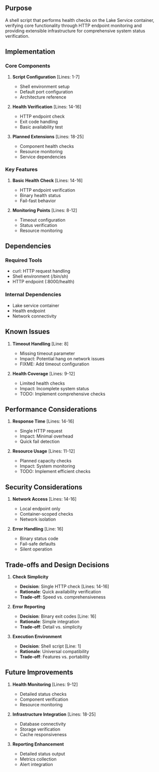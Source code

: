 ## Purpose

A shell script that performs health checks on the Lake Service container, verifying core functionality through HTTP endpoint monitoring and providing extensible infrastructure for comprehensive system status verification.

## Implementation

### Core Components

1. **Script Configuration** [Lines: 1-7]

   - Shell environment setup
   - Default port configuration
   - Architecture reference

2. **Health Verification** [Lines: 14-16]

   - HTTP endpoint check
   - Exit code handling
   - Basic availability test

3. **Planned Extensions** [Lines: 18-25]
   - Component health checks
   - Resource monitoring
   - Service dependencies

### Key Features

1. **Basic Health Check** [Lines: 14-16]

   - HTTP endpoint verification
   - Binary health status
   - Fail-fast behavior

2. **Monitoring Points** [Lines: 8-12]
   - Timeout configuration
   - Status verification
   - Resource monitoring

## Dependencies

### Required Tools

- curl: HTTP request handling
- Shell environment (/bin/sh)
- HTTP endpoint (:8000/health)

### Internal Dependencies

- Lake service container
- Health endpoint
- Network connectivity

## Known Issues

1. **Timeout Handling** [Line: 8]

   - Missing timeout parameter
   - Impact: Potential hang on network issues
   - FIXME: Add timeout configuration

2. **Health Coverage** [Lines: 9-12]
   - Limited health checks
   - Impact: Incomplete system status
   - TODO: Implement comprehensive checks

## Performance Considerations

1. **Response Time** [Lines: 14-16]

   - Single HTTP request
   - Impact: Minimal overhead
   - Quick fail detection

2. **Resource Usage** [Lines: 11-12]
   - Planned capacity checks
   - Impact: System monitoring
   - TODO: Implement efficient checks

## Security Considerations

1. **Network Access** [Lines: 14-16]

   - Local endpoint only
   - Container-scoped checks
   - Network isolation

2. **Error Handling** [Line: 16]
   - Binary status code
   - Fail-safe defaults
   - Silent operation

## Trade-offs and Design Decisions

1. **Check Simplicity**

   - **Decision**: Single HTTP check [Lines: 14-16]
   - **Rationale**: Quick availability verification
   - **Trade-off**: Speed vs. comprehensiveness

2. **Error Reporting**

   - **Decision**: Binary exit codes [Line: 16]
   - **Rationale**: Simple integration
   - **Trade-off**: Detail vs. simplicity

3. **Execution Environment**
   - **Decision**: Shell script [Line: 1]
   - **Rationale**: Universal compatibility
   - **Trade-off**: Features vs. portability

## Future Improvements

1. **Health Monitoring** [Lines: 9-12]

   - Detailed status checks
   - Component verification
   - Resource monitoring

2. **Infrastructure Integration** [Lines: 18-25]

   - Database connectivity
   - Storage verification
   - Cache responsiveness

3. **Reporting Enhancement**
   - Detailed status output
   - Metrics collection
   - Alert integration

```

```
